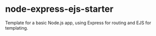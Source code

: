 # node-express-ejs-starter
Template for a basic Node.js app, using Express for routing and EJS for templating.
